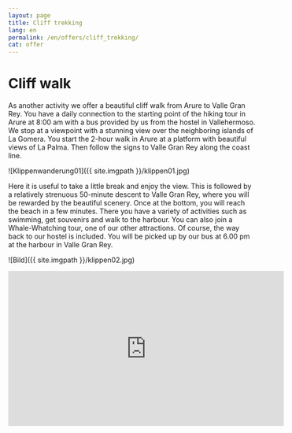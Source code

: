 ```yaml
---
layout: page
title: Cliff trekking
lang: en
permalink: /en/offers/cliff_trekking/
cat: offer
---
```


# Cliff walk

As another activity we offer a beautiful cliff walk from Arure to Valle Gran Rey. You have a daily connection to the starting point of the hiking tour in Arure at 8:00 am with a bus provided by us from the hostel in Vallehermoso. We stop at a viewpoint with a stunning view over the neighboring islands of La Gomera. You start the 2-hour walk in Arure at a platform with beautiful views of La Palma. Then follow the signs to Valle Gran Rey along the coast line.

![Klippenwanderung01]({{ site.imgpath }}/klippen01.jpg)

Here it is useful to take a little break and enjoy the view. This is followed by a relatively strenuous 50-minute descent to Valle Gran Rey, where you will be rewarded by the beautiful scenery. Once at the bottom, you will reach the beach in a few minutes. There you have a variety of activities such as swimming, get souvenirs and walk to the harbour. You can also join a Whale-Whatching tour, one of our other attractions. Of course, the way back to our hostel is included. You will be picked up by our bus at 6.00 pm at the harbour in Valle Gran Rey.

![Bild]({{ site.imgpath }}/klippen02.jpg)

<iframe width="560" height="315" src="https://www.youtube.com/embed/Bf5dIcYYDPU" frameborder="0" allowfullscreen></iframe>

